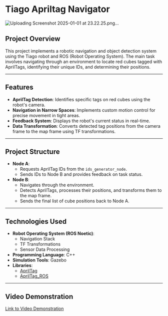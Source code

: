 # **Tiago Apriltag Navigator**


![Uploading Screenshot 2025-01-01 at 23.22.25.png…]()

## **Project Overview**
This project implements a robotic navigation and object detection system using the Tiago robot and ROS (Robot Operating System). The main task involves navigating through an environment to locate red cubes tagged with AprilTags, identifying their unique IDs, and determining their positions.

---

## **Features**
- **AprilTag Detection**: Identifies specific tags on red cubes using the robot's camera.
- **Navigation in Narrow Spaces**: Implements custom motion control for precise movement in tight areas.
- **Feedback System**: Displays the robot's current status in real-time.
- **Data Transformation**: Converts detected tag positions from the camera frame to the map frame using TF transformations.

---

## **Project Structure**
- **Node A**:
  - Requests AprilTag IDs from the `ids_generator_node`.
  - Sends IDs to Node B and provides feedback on task status.
- **Node B**:
  - Navigates through the environment.
  - Detects AprilTags, processes their positions, and transforms them to the map frame.
  - Sends the final list of cube positions back to Node A.

---

## **Technologies Used**
- **Robot Operating System (ROS Noetic)**:
  - Navigation Stack
  - TF Transformations
  - Sensor Data Processing
- **Programming Language**: C++
- **Simulation Tools**: Gazebo
- **Libraries**:
  - [AprilTag](https://github.com/AprilRobotics/apriltag)
  - [AprilTag_ROS](https://github.com/AprilRobotics/apriltag_ros)

---

## **Video Demonstration**
[Link to Video Demonstration](https://github.com/bilenbatuhan/TiagoApriltagNavigator/blob/main/Video/Assignment.mp4)
